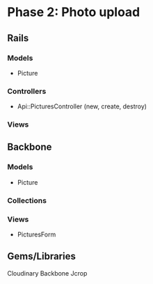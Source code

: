 # Phase 2: Photo upload

## Rails
### Models
* Picture

### Controllers
* Api::PicturesController (new, create, destroy)

### Views

## Backbone
### Models
* Picture

### Collections

### Views
* PicturesForm

## Gems/Libraries
Cloudinary
Backbone
Jcrop
